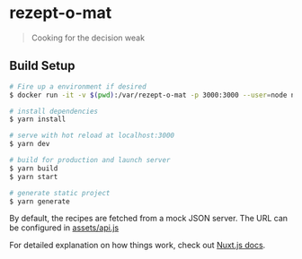# rezept-o-mat

> Cooking for the decision weak

## Build Setup

``` bash
# Fire up a environment if desired
$ docker run -it -v $(pwd):/var/rezept-o-mat -p 3000:3000 --user=node node /bin/bash

# install dependencies
$ yarn install

# serve with hot reload at localhost:3000
$ yarn dev

# build for production and launch server
$ yarn build
$ yarn start

# generate static project
$ yarn generate
```

By default, the recipes are fetched from a mock JSON server. The URL can be configured in [assets/api.js](assets/api.js)

For detailed explanation on how things work, check out [Nuxt.js docs](https://nuxtjs.org).
